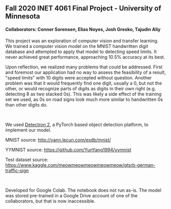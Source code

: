 ## Fall 2020 INET 4061 Final Project - University of Minnesota
#### Collaborators: Conner Sorensen, Elias Noyes, Josh Gresko, Tajudin Aliy

This project was an exploration of computer vision and transfer learning. We trained a computer vision model on the MNIST handwritten digit database and attempted to apply that model to detecting speed limits. It never achieved great performance, approaching 10.5% accuracy at its best.

Upon reflection, we realized many problems that could be addressed. First and foremost our application had no way to assess the feasibility of a result, "speed limits" with 10 digits were accepted without question. Another problem was that it would frequently find one digit, usually a 0, but not the other, or would recognize parts of digits as digits in their own right (e.g. detecting 8 as two stacked 0s). This was likely a side effect of the training set we used, as 0s on road signs look much more similar to handwritten 0s than other digits do.

&nbsp;

We used [Detectron 2](https://github.com/facebookresearch/detectron2), a PyTorch based object detection platform, to implement our model.

MNIST source: http://yann.lecun.com/exdb/mnist/

YYMNIST source: https://github.com/YunYang1994/yymnist

Test dataset source: https://www.kaggle.com/meowmeowmeowmeowmeow/gtsrb-german-traffic-sign

&nbsp;

Developed for Google Colab. The notebook does not run as-is. The model was stored pre-trained in a Google Drive account of one of the collaborators, but that is now inaccessible.
